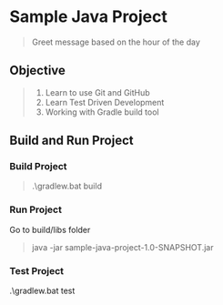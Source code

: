 # Sample Java Project
> Greet message based on the hour of the day

## Objective
> 1. Learn to use Git and GitHub
> 2. Learn Test Driven Development
> 3. Working with Gradle build tool

## Build and Run Project
### Build Project
> .\gradlew.bat build

### Run Project
Go to build/libs folder
>  java -jar sample-java-project-1.0-SNAPSHOT.jar

### Test Project
.\gradlew.bat test